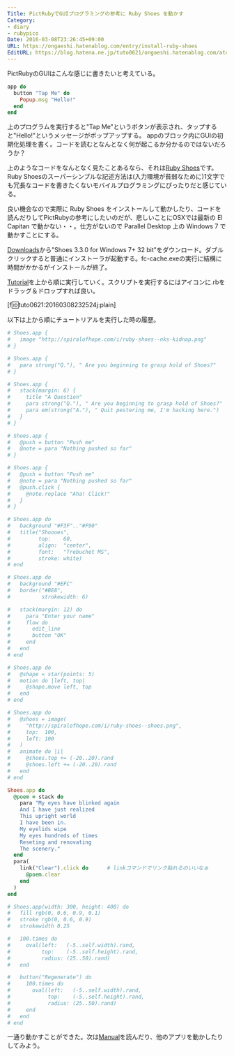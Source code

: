 ```yaml
---
Title: PictRubyでGUIプログラミングの参考に Ruby Shoes を動かす
Category:
- diary
- rubypico
Date: 2016-03-08T23:26:45+09:00
URL: https://ongaeshi.hatenablog.com/entry/install-ruby-shoes
EditURL: https://blog.hatena.ne.jp/tuto0621/ongaeshi.hatenablog.com/atom/entry/10328537792366294577
---
```


PictRubyのGUIはこんな感じに書きたいと考えている。

```ruby
app do
  button "Tap Me" do
    Popup.msg "Hello!"
  end
end
```

上のプログラムを実行すると"Tap Me"というボタンが表示され、タップすると"Hello!"というメッセージがポップアップする。
appのブロック内にGUIの初期化処理を書く。コードを読むとなんとなく何が起こるか分かるのではないだろうか？

上のようなコードをなんとなく見たことあるなら、それは[Ruby Shoes](http://shoesrb.com/)です。Ruby Shoesのスーパーシンプルな記述方法は(入力環境が貧弱なために)1文字でも冗長なコードを書きたくないモバイルプログラミングにぴったりだと感じている。

良い機会なので実際に Ruby Shoes をインストールして動かしたり、コードを読んだりしてPictRubyの参考にしたいのだが、悲しいことにOSXでは最新の El Capitan で動かない・・。仕方がないので Parallel Desktop 上の Windows 7 で動かすことにする。

[Downloads](http://shoesrb.com/downloads/)から"Shoes 3.3.0 for Windows 7+ 32 bit"をダウンロード。ダブルクリックすると普通にインストーラが起動する。fc-cache.exeの実行に結構に時間がかかるがインストールが終了。

[Tutorial](http://shoesrb.com/walkthrough/)を上から順に実行していく。スクリプトを実行するにはアイコンに.rbをドラッグ＆ドロップすれば良い。

[f:id:tuto0621:20160308232524j:plain]

以下は上から順にチュートリアルを実行した時の履歴。

```ruby
# Shoes.app {
#   image "http://spiralofhope.com/i/ruby-shoes--nks-kidnap.png"
# }

# Shoes.app {
#   para strong("Q."), " Are you beginning to grasp hold of Shoes?"
# }

# Shoes.app {
#   stack(margin: 6) {
#     title "A Question"
#     para strong("Q."), " Are you beginning to grasp hold of Shoes?"
#     para em(strong("A."), " Quit pestering me, I'm hacking here.")
#   }
# }

# Shoes.app {
#   @push = button "Push me"
#   @note = para "Nothing pushed so far"
# }

# Shoes.app {
#   @push = button "Push me"
#   @note = para "Nothing pushed so far"
#   @push.click {
#     @note.replace "Aha! Click!"
#   }
# }

# Shoes.app do
#   background "#F3F".."#F90"
#   title("Shoooes",
#         top:    60,
#         align:  "center",
#         font:   "Trebuchet MS",
#         stroke: white)
# end

# Shoes.app do
#   background "#EFC"
#   border("#BE8",
#          strokewidth: 6)

#   stack(margin: 12) do
#     para "Enter your name"
#     flow do
#       edit_line
#       button "OK"
#     end
#   end
# end

# Shoes.app do
#   @shape = star(points: 5)
#   motion do |left, top|
#     @shape.move left, top
#   end
# end

# Shoes.app do
#   @shoes = image(
#     "http://spiralofhope.com/i/ruby-shoes--shoes.png",
#     top:  100,
#     left: 100
#   )
#   animate do |i|
#     @shoes.top += (-20..20).rand
#     @shoes.left += (-20..20).rand
#   end
# end

Shoes.app do
  @poem = stack do
    para "My eyes have blinked again
    And I have just realized
    This upright world
    I have been in.
    My eyelids wipe
    My eyes hundreds of times
    Reseting and renovating
    The scenery."
  end
  para(
    link("Clear").click do      # linkコマンドでリンク貼れるのいいなぁ
      @poem.clear
    end
  )
end

# Shoes.app(width: 300, height: 400) do
#   fill rgb(0, 0.6, 0.9, 0.1)
#   stroke rgb(0, 0.6, 0.9)
#   strokewidth 0.25

#   100.times do
#     oval(left:   (-5..self.width).rand,
#          top:    (-5..self.height).rand,
#          radius: (25..50).rand)
#   end

#   button("Regenerate") do
#     100.times do
#       oval(left:   (-5..self.width).rand,
#            top:    (-5..self.height).rand,
#            radius: (25..50).rand)
#     end
#   end
# end
```

一通り動かすことができた。次は[Manual](http://shoesrb.com/manual/Hello.html)を読んだり、他のアプリを動かしたりしてみよう。


